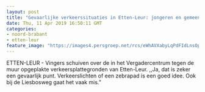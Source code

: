```yaml
---
layout: post
title: "Gevaarlijke verkeerssituaties in Etten-Leur: jongeren en gemeenteraadsleden stoeien over oplossingen"
date: Thu, 11 Apr 2019 16:50:11 GMT
categories: 
- noord-brabant 
- etten-leur 
feature_image: "https://images4.persgroep.net/rcs/eWhAVXabyLqPdFIdLnsOpfPBnhk/diocontent/145316554/_fitwidth/400/?appId=21791a8992982cd8da851550a453bd7f&quality=0.7"
---
```


ETTEN-LEUR  - Vingers schuiven over de in het Vergadercentrum tegen de muur opgeplakte verkeersplattegronden van Etten-Leur. ,,Ja, dat is zeker een gevaarlijk punt. Verkeerslichten of een zebrapad is een goed idee. Ook bij de Liesbosweg gaat het vaak mis.”
